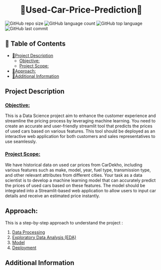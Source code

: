 <h1 align="center">🚗Used-Car-Price-Prediction🚗</h1>

![GitHub repo size](https://img.shields.io/github/repo-size/Avijit-Jana/Used-Car-Price-Prediction?style=plastic)
![GitHub language count](https://img.shields.io/github/languages/count/Avijit-Jana/Used-Car-Price-Prediction?style=plastic)
![GitHub top language](https://img.shields.io/github/languages/top/Avijit-Jana/Used-Car-Price-Prediction?style=plastic)
![GitHub last commit](https://img.shields.io/github/last-commit/Avijit-Jana/Used-Car-Price-Prediction?color=red&style=plastic)


## 📝 Table of Contents

- [📖Project Description](#project-description)
  - [Objective:](#objective)
  - [Project Scope:](#project-scope)
- [🚩Approach:](#approach)
- [🎈Additional Information](#additional-information)

## Project Description 

### <u>Objective:</u> 

This is a Data Science project aim to enhance the customer experience and streamline the pricing process by leveraging machine learning. You need to create an accurate and user-friendly streamlit tool that predicts the prices of used cars based on various features. This tool should be deployed as an interactive web application for both customers and sales representatives to use
seamlessly. 

### <u>Project Scope:</u>

We have historical data on used car prices from CarDekho, including various features such as make, model, year, fuel type, transmission type, and other relevant attributes from different cities. Your task as a data scientist is to develop a machine learning model that can accurately predict the prices of used cars based on these features. The model should be integrated into a Streamlit-based web application to allow users to input car details and receive an estimated price instantly.

## Approach:

This is a step-by-step approach to understand the project :
1) [Data Processing](https://github.com/Avijit-Jana/Used-Car-Price-Prediction/tree/main/Data%20Preprocessing%20%26%20Cleaning)
2) [Exploratory Data Analysis (EDA)](https://github.com/Avijit-Jana/Used-Car-Price-Prediction/tree/main/Exploratory%20Data%20Analysis%20(EDA))
3) [Model](https://github.com/Avijit-Jana/Used-Car-Price-Prediction/tree/main/Model)
6) [Deployment](https://github.com/Avijit-Jana/Used-Car-Price-Prediction/tree/main/Output)

## Additional Information


